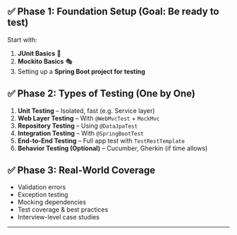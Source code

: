 ## ✅ Phase 1: Foundation Setup (Goal: Be ready to test)

Start with:

1. **JUnit Basics** 🧪
2. **Mockito Basics** 🎭
3. Setting up a **Spring Boot project for testing**

## ✅ Phase 2: Types of Testing (One by One)

1. **Unit Testing** – Isolated, fast (e.g. Service layer)
2. **Web Layer Testing** – With `@WebMvcTest` + `MockMvc`
3. **Repository Testing** – Using `@DataJpaTest`
4. **Integration Testing** – With `@SpringBootTest`
5. **End-to-End Testing** – Full app test with `TestRestTemplate`
6. **Behavior Testing (Optional)** – Cucumber, Gherkin (if time allows)

## ✅ Phase 3: Real-World Coverage

* Validation errors
* Exception testing
* Mocking dependencies
* Test coverage & best practices
* Interview-level case studies

---

